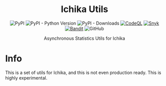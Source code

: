 <div align=center>

# Ichika Utils

![PyPI](https://img.shields.io/pypi/v/ichika-utils?label=PyPi&logo=pypi&logoColor=white) ![PyPI - Python Version](https://img.shields.io/pypi/pyversions/ichika-utils?label=Supported%20Python%20Versions&logo=python&logoColor=white) ![PyPI - Downloads](https://img.shields.io/pypi/dd/ichika-utils?label=Downloads&logo=pypi&logoColor=white) [![CodeQL](https://github.com/No767/Ichika-Utils/actions/workflows/codeql.yml/badge.svg)](https://github.com/No767/Ichika-Utils/actions/workflows/codeql.yml) [![Snyk](https://github.com/No767/Ichika-Utils/actions/workflows/snyk.yml/badge.svg)](https://github.com/No767/Ichika-Utils/actions/workflows/snyk.yml) [![Bandit](https://github.com/No767/Ichika-Utils/actions/workflows/bandit.yml/badge.svg)](https://github.com/No767/Ichika-Utils/actions/workflows/bandit.yml) ![GitHub](https://img.shields.io/github/license/No767/Ichika-Utils?label=License&logo=github)

Asynchronous Statistics Utils for Ichika

<div align=left>

# Info

This is a set of utils for Ichika, and this is not even production ready. This is highly experimental.
